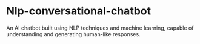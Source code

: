 # Nlp-conversational-chatbot
An AI chatbot built using NLP techniques and machine learning, capable of understanding and generating human-like responses.
